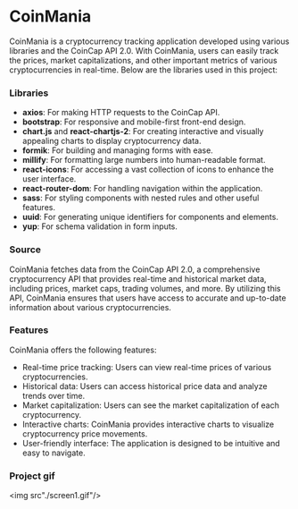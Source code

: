 # CoinMania

CoinMania is a cryptocurrency tracking application developed using various libraries and the CoinCap API 2.0. With CoinMania, users can easily track the prices, market capitalizations, and other important metrics of various cryptocurrencies in real-time. Below are the libraries used in this project:

### Libraries

- **axios**: For making HTTP requests to the CoinCap API.
- **bootstrap**: For responsive and mobile-first front-end design.
- **chart.js** and **react-chartjs-2**: For creating interactive and visually appealing charts to display cryptocurrency data.
- **formik**: For building and managing forms with ease.
- **millify**: For formatting large numbers into human-readable format.
- **react-icons**: For accessing a vast collection of icons to enhance the user interface.
- **react-router-dom**: For handling navigation within the application.
- **sass**: For styling components with nested rules and other useful features.
- **uuid**: For generating unique identifiers for components and elements.
- **yup**: For schema validation in form inputs.

### Source

CoinMania fetches data from the CoinCap API 2.0, a comprehensive cryptocurrency API that provides real-time and historical market data, including prices, market caps, trading volumes, and more. By utilizing this API, CoinMania ensures that users have access to accurate and up-to-date information about various cryptocurrencies.

### Features

CoinMania offers the following features:

- Real-time price tracking: Users can view real-time prices of various cryptocurrencies.
- Historical data: Users can access historical price data and analyze trends over time.
- Market capitalization: Users can see the market capitalization of each cryptocurrency.
- Interactive charts: CoinMania provides interactive charts to visualize cryptocurrency price movements.
- User-friendly interface: The application is designed to be intuitive and easy to navigate.

### Project gif

<img src"./screen1.gif"/>
